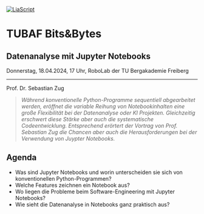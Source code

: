 <!--
author:   Sebastian Zug

email:    sebastian.zug@informatik.tu-freiberg.de

version:  0.0.1

language: en

comment:  Arbeit mit Jupyter Notebooks

import: https://github.com/liascript/CodeRunner
        https://raw.githubusercontent.com/liaTemplates/ExplainGit/master/README.md
        https://raw.githubusercontent.com/liascript-templates/plantUML/master/README.md

narrator: DE

-->

[![LiaScript](https://raw.githubusercontent.com/LiaScript/LiaScript/master/badges/course.svg)](https://liascript.github.io/course/?https://raw.githubusercontent.com/SebastianZug/RoboLabVortraege/main/08_Jupyternotebooks/presentation.md#1)

# TUBAF Bits&Bytes

Datenanalyse mit Jupyter Notebooks
----------------------------------------------------------------

Donnerstag, 18.04.2024, 17 Uhr, RoboLab der TU Bergakademie Freiberg

---------------------


Prof. Dr. Sebastian Zug

> _Während konventionelle Python-Programme sequentiell abgearbeitet werden, eröffnet die variable Reihung von Notebookinhalten eine große Flexibilität bei der Datenanalyse oder KI Projekten. Gleichzeitig erschwert diese Stärke aber auch die systematische Codeentwicklung. Entsprechend erörtert der Vortrag von Prof. Sebastian Zug die Chancen aber auch die Herausforderungen bei der Verwendung von Juypter Notebooks._

## Agenda

+ Was sind Jupyter Notebooks und worin unterscheiden sie sich von konventionellen Python-Programmen?
+ Welche Features zeichnen ein Notebook aus?
+ Wo liegen die Probleme beim Software-Engineering mit Jupyter Notebooks?
+ Wie sieht die Datenanalyse in Notebooks ganz praktisch aus?